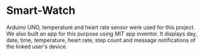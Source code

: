 # Smart-Watch
Arduino UNO, temperature and heart rate sensor were used for this project. We also built an app for this purpose using MIT app inventor. It displays day, date, time, temperature, heart rate, step count and message notifications of the linked user's device.
